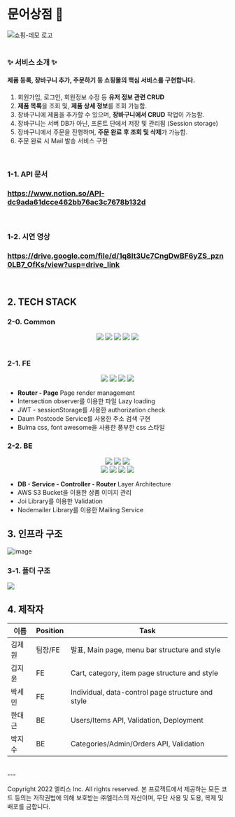# 문어상점 🐙

<div>

<img alt="쇼핑-데모 로고" src="https://octomaket.s3.ap-northeast-2.amazonaws.com/1668143702910_apple-icon-180x180.png](https://github.com/zih2o/Octo-market/assets/85221728/159f19d0-f765-4d94-9767-b150d6dc154c">

</div>

<br />

### ✨ 서비스 소개 ✨

#### 제품 등록, 장바구니 추가, 주문하기 등 쇼핑몰의 핵심 서비스를 구현합니다. 
1. 회원가입, 로그인, 회원정보 수정 등 **유저 정보 관련 CRUD** 
2. **제품 목록**을 조회 및, **제품 상세 정보**를 조회 가능함. 
3. 장바구니에 제품을 추가할 수 있으며, **장바구니에서 CRUD** 작업이 가능함.
4. 장바구니는 서버 DB가 아닌, 프론트 단에서 저장 및 관리됨 (Session storage)
5. 장바구니에서 주문을 진행하며, **주문 완료 후 조회 및 삭제**가 가능함.
6. 주문 완료 시 Mail 발송 서비스 구현


<br />

### 1-1. API 문서

### https://www.notion.so/API-dc9ada61dcce462bb76ac3c7678b132d

<br>

### 1-2. 시연 영상
### https://drive.google.com/file/d/1q8It3Uc7CngDwBF6yZS_pzn0LB7_OfKs/view?usp=drive_link


<br />


## 2. TECH STACK
### 2-0. Common
<div align="center">
<img src="https://img.shields.io/badge/javascript-F7DF1E?style=for-the-badge&logo=javascript&logoColor=black">
<img src="https://camo.githubusercontent.com/e2d01d9b7b9d6db8e4b7b32478081abea2b2eefc16d0c130fbaab390d513fc42/68747470733a2f2f696d672e736869656c64732e696f2f7374617469632f76313f7374796c653d666f722d7468652d6261646765266d6573736167653d45534c696e7426636f6c6f723d344233324333266c6f676f3d45534c696e74266c6f676f436f6c6f723d464646464646266c6162656c3d">
<img src="https://camo.githubusercontent.com/0456715c6d0d037b19e6c0dc17370ad1ca16690f00985645e6f862cdcfe5d019/68747470733a2f2f696d672e736869656c64732e696f2f7374617469632f76313f7374796c653d666f722d7468652d6261646765266d6573736167653d507265747469657226636f6c6f723d323232323232266c6f676f3d5072657474696572266c6f676f436f6c6f723d463742393345266c6162656c3d">
<img src="https://camo.githubusercontent.com/e817caabb0fdceee7c541f02e7da50553b694514e9a5d71cdf66a2adfbaa3148/68747470733a2f2f696d672e736869656c64732e696f2f7374617469632f76313f7374796c653d666f722d7468652d6261646765266d6573736167653d4e6f74696f6e26636f6c6f723d303030303030266c6f676f3d4e6f74696f6e266c6f676f436f6c6f723d464646464646266c6162656c3d">
<img src="https://camo.githubusercontent.com/95900cde890a26bb00d39efb39a0047d253ffe5fef66f19c10b351378f459e2d/68747470733a2f2f696d672e736869656c64732e696f2f7374617469632f76313f7374796c653d666f722d7468652d6261646765266d6573736167653d4769744c616226636f6c6f723d464336443236266c6f676f3d4769744c6162266c6f676f436f6c6f723d464646464646266c6162656c3d">
</div>

<br />

### 2-1. FE
<div align="center">
<img src="https://img.shields.io/badge/html5-E34F26?style=for-the-badge&logo=html5&logoColor=white">
<img src="https://img.shields.io/badge/css-1572B6?style=for-the-badge&logo=css3&logoColor=white">
<img src="https://camo.githubusercontent.com/4a3f0587c94b79ae7809a09a08482e41de562e1254f9cd66ef74d84566b31fd5/68747470733a2f2f696d672e736869656c64732e696f2f7374617469632f76313f7374796c653d666f722d7468652d6261646765266d6573736167653d42756c6d6126636f6c6f723d323232323232266c6f676f3d42756c6d61266c6f676f436f6c6f723d303044314232266c6162656c3d">
<img src="https://camo.githubusercontent.com/75ddce514d1531301dd02977fe246e648ad6ba6d1d62e7b494557c71aae1af69/68747470733a2f2f696d672e736869656c64732e696f2f7374617469632f76313f7374796c653d666f722d7468652d6261646765266d6573736167653d466f6e742b417765736f6d6526636f6c6f723d353238444437266c6f676f3d466f6e742b417765736f6d65266c6f676f436f6c6f723d464646464646266c6162656c3d">
</div>

- **Router - Page** Page render management
- Intersection observer를 이용한 파일 Lazy loading
- JWT - sessionStorage를 사용한 authorization check
- Daum Postcode Service를 사용한 주소 검색 구현
- Bulma css, font awesome을 사용한 풍부한 css 스타일

### 2-2. BE

<div align="center">
<img src="https://img.shields.io/badge/express-000000?style=for-the-badge&logo=express&logoColor=white">
<img src="https://img.shields.io/badge/node.js-339933?style=for-the-badge&logo=Node.js&logoColor=white">
<img src="https://img.shields.io/badge/mongoDB-47A248?style=for-the-badge&logo=MongoDB&logoColor=white">
<br>
<img src="https://camo.githubusercontent.com/e72c2a6e52df2d1ff78867b6eafa3a97a48267bcbe22710fbf204883d056a6f7/68747470733a2f2f696d672e736869656c64732e696f2f7374617469632f76313f7374796c653d666f722d7468652d6261646765266d6573736167653d416d617a6f6e2b533326636f6c6f723d353639413331266c6f676f3d416d617a6f6e2b5333266c6f676f436f6c6f723d464646464646266c6162656c3d">
<img src="https://camo.githubusercontent.com/a48abfcc6894d90cbe2fa4c9ae464617287749d48b3de47a9d0a5d07551d37a2/68747470733a2f2f696d672e736869656c64732e696f2f7374617469632f76313f7374796c653d666f722d7468652d6261646765266d6573736167653d4e47494e5826636f6c6f723d303039363339266c6f676f3d4e47494e58266c6f676f436f6c6f723d464646464646266c6162656c3d">
<img src="https://camo.githubusercontent.com/f24e7b5ea96b487071c435d41ab16398c5c33302f3b7d393c6b57ad10cf3b515/68747470733a2f2f696d672e736869656c64732e696f2f7374617469632f76313f7374796c653d666f722d7468652d6261646765266d6573736167653d504d3226636f6c6f723d324230333741266c6f676f3d504d32266c6f676f436f6c6f723d464646464646266c6162656c3d">
<img src="https://camo.githubusercontent.com/d2737af1a4caf34d83fc933874a0c907b6419848a41f8e3e914a7c35356ca3cf/68747470733a2f2f696d672e736869656c64732e696f2f7374617469632f76313f7374796c653d666f722d7468652d6261646765266d6573736167653d506f73746d616e26636f6c6f723d464636433337266c6f676f3d506f73746d616e266c6f676f436f6c6f723d464646464646266c6162656c3d">
</div>

- **DB - Service - Controller - Router** Layer Architecture
- AWS S3 Bucket을 이용한 상품 이미지 관리
- Joi Library를 이용한 Validation
- Nodemailer Library를 이용한 Mailing Service

## 3. 인프라 구조

![image](https://i.ibb.co/9tGxmx0/image.png)<br />

### 3-1. 폴더 구조
<img src="https://github.com/zih2o/Octo-market/assets/85221728/b220af2c-a344-4df6-98a2-4351eb4fb113">
<br />

## 4. 제작자

| 이름 | Position | Task |
| ------ | ------ | ----- |
| 김제원 | 팀장/FE | 발표, Main page, menu bar structure and style |
| 김지윤 | FE | Cart, category, item page structure and style  | 
| 박세민 | FE | Individual, data-control page structure and style |
| 한대근 | BE | Users/Items API, Validation, Deployment |
| 박지수 | BE | Categories/Admin/Orders API, Validation |

<br />
---

Copyright 2022 엘리스 Inc. All rights reserved.
본 프로젝트에서 제공하는 모든 코드 등의는 저작권법에 의해 보호받는 ㈜엘리스의 자산이며, 무단 사용 및 도용, 복제 및 배포를 금합니다.
